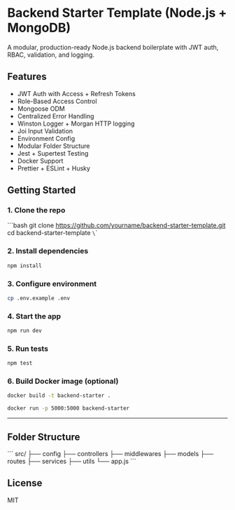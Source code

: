 # Backend Starter Template (Node.js + MongoDB)

A modular, production-ready Node.js backend boilerplate with JWT auth, RBAC, validation, and logging.

## Features
- JWT Auth with Access + Refresh Tokens
- Role-Based Access Control
- Mongoose ODM
- Centralized Error Handling
- Winston Logger + Morgan HTTP logging
- Joi Input Validation
- Environment Config
- Modular Folder Structure
- Jest + Supertest Testing
- Docker Support
- Prettier + ESLint + Husky

## Getting Started

### 1. Clone the repo
\`\`\`bash
git clone https://github.com/yourname/backend-starter-template.git
cd backend-starter-template
`\`\`

### 2. Install dependencies
```bash
npm install
```

### 3. Configure environment
```bash
cp .env.example .env
```

### 4. Start the app
```bash
npm run dev
```

### 5. Run tests
```bash
npm test
```

### 6. Build Docker image (optional)
```bash
docker build -t backend-starter .

docker run -p 5000:5000 backend-starter
```

--- 

## Folder Structure
\`\`\`
src/
├── config
├── controllers
├── middlewares
├── models
├── routes
├── services
├── utils
└── app.js
\`\`\`

## License
MIT